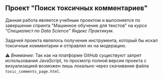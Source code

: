 ## Проект "Поиск токсичных комментариев"
Данная работа является учебным проектом и выполняется по завершении спринта "Машинное обучение для текстов"  на _курсе "Специалист по Data Science"_  _Яндекс Практикум_.  

Задачей проекта являлось получение инструмента, который бы искал токсичные комментарии и отправлял их на модерацию. 

⚠ _Внимание:_ Так как на платформе GitHub существуют запрет использования JavaScript, то просмотр полной версии проекта с визуализацией возможен лишь локально через скачивание файла `toxic_comments_page.html`.
